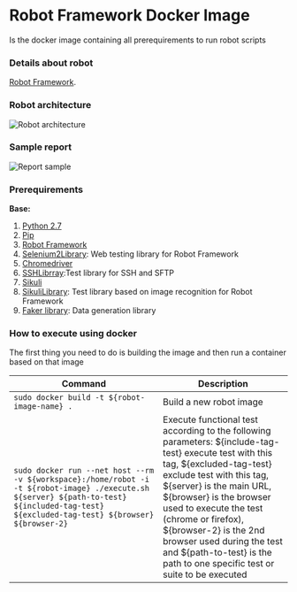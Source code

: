 # Robot Framework Docker Image

Is the docker image containing all prerequirements to run robot scripts

### Details about robot

[Robot Framework](http://robotframework.org/). 

### Robot architecture

![Robot architecture](http://robotframework.org/img/architecture.png)

### Sample report

![Report sample](http://robotframework.org/img/examples/report.png)

### Prerequirements

**Base:**

1. [Python 2.7](https://www.python.org/download/releases/2.7/)
2. [Pip](https://pypi.python.org/pypi/pip)
3. [Robot Framework](http://robotframework.org/)
4. [Selenium2Library](https://github.com/robotframework/Selenium2Library): Web testing library for Robot Framework
5. [Chromedriver](https://sites.google.com/a/chromium.org/chromedriver/downloads) 
6. [SSHLibrray](https://github.com/robotframework/SSHLibrary):Test library for SSH and SFTP
7. [Sikuli](http://www.sikulix.com/quickstart.html)
8. [SikuliLibrary](https://github.com/rainmanwy/robotframework-SikuliLibrary): Test library based on image recognition for Robot Framework
9. [Faker library](https://pypi.python.org/pypi/robotframework-faker/): Data generation library


### How to execute using docker

The first thing you need to do is building the image and then run a container based on that image

| Command                                                    | Description                          |
| ---------------------------------------------------------- | ------------------------------------ |
| `sudo docker build -t ${robot-image-name} .`| Build a new robot image |
| `sudo docker run --net host --rm -v ${workspace}:/home/robot -i -t ${robot-image} ./execute.sh ${server} ${path-to-test} ${included-tag-test} ${excluded-tag-test} ${browser} ${browser-2}`| Execute functional test according to the following parameters: ${include-tag-test} execute test with this tag, ${excluded-tag-test} exclude test with this tag, ${server} is the main URL, ${browser} is the browser used to execute the test (chrome or firefox), ${browser-2} is the 2nd browser used during the test and ${path-to-test} is the path to one specific test or suite to be executed|
